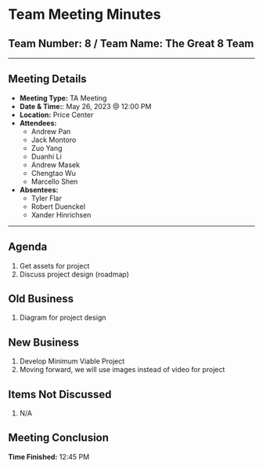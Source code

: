 # Team Meeting Minutes

## Team Number: 8 / Team Name: The Great 8 Team

---

## Meeting Details

- **Meeting Type:** TA Meeting
- **Date & Time:**: May 26, 2023 @ 12:00 PM
- **Location:** Price Center
- **Attendees:**
  - Andrew Pan
  - Jack Montoro
  - Zuo Yang
  - Duanhi Li
  - Andrew Masek
  - Chengtao Wu
  - Marcello Shen
- **Absentees:**
  - Tyler Flar
  - Robert Duenckel
  - Xander Hinrichsen

---

## Agenda

1. Get assets for project
2. Discuss project design (roadmap)

## Old Business

1. Diagram for project design

## New Business

1. Develop Minimum Viable Project
2. Moving forward, we will use images instead of video for project

## Items Not Discussed

1. N/A

## Meeting Conclusion

**Time Finished:** 12:45 PM
